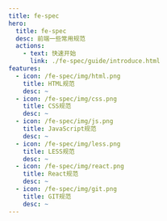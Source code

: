 ```yaml
---
title: fe-spec
hero:
  title: fe-spec
  desc: 前端一些常用规范
  actions:
    - text: 快速开始
      link: ./fe-spec/guide/introduce.html
features:
  - icon: /fe-spec/img/html.png
    title: HTML规范
    desc: ~
  - icon: /fe-spec/img/css.png
    title: CSS规范
    desc: ~
  - icon: /fe-spec/img/js.png
    title: JavaScript规范
    desc: ~
  - icon: /fe-spec/img/less.png
    title: LESS规范
    desc: ~
  - icon: /fe-spec/img/react.png
    title: React规范
    desc: ~
  - icon: /fe-spec/img/git.png
    title: GIT规范
    desc: ~
---
```

